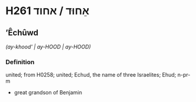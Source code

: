 # H261 אֵחוּד / אחוד

## ʼÊchûwd

_(ay-khood' | ay-HOOD | ay-HOOD)_

### Definition

united; from H0258; united; Echud, the name of three Israelites; Ehud; n-pr-m

- great grandson of Benjamin
